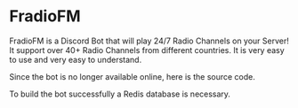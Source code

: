 # FradioFM
 
FradioFM is a Discord Bot that will play 24/7 Radio Channels on your Server! It support over 40+ Radio Channels from different countries. It is very easy to use and very easy to understand.

Since the bot is no longer available online, here is the source code.

To build the bot successfully a Redis database is necessary.
